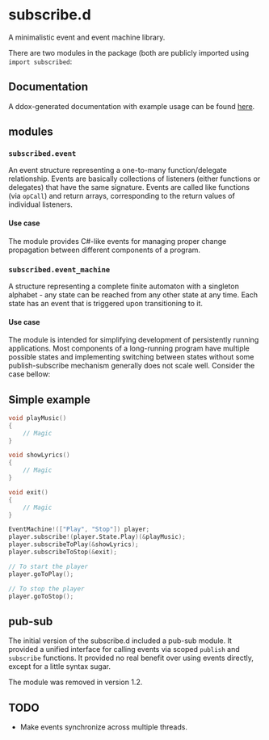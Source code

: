# subscribe.d

A minimalistic event and event machine library.

There are two modules in the package (both are publicly imported using `import subscribed`:

## Documentation

A ddox-generated documentation with example usage can be found [here](http://ivasilev.net/docs/subscribed/index.html).

## modules

### `subscribed.event`

An event structure representing a one-to-many function/delegate relationship. Events are basically collections of listeners (either functions or delegates) that have the same signature. Events are called like functions (via `opCall`) and return arrays, corresponding to the return values of individual listeners.

#### Use case

The module provides C#-like events for managing proper change propagation between different components of a program.

### `subscribed.event_machine`

A structure representing a complete finite automaton with a singleton alphabet - any state can be reached from any other state at any time. Each state has an event that is triggered upon transitioning to it.

#### Use case

The module is intended for simplifying development of persistently running applications. Most components of a long-running program have multiple possible states and implementing switching between states without some publish-subscribe mechanism generally does not scale well. Consider the case bellow:

## Simple example

```d
void playMusic()
{
    // Magic
}

void showLyrics()
{
    // Magic
}

void exit()
{
    // Magic
}

EventMachine!(["Play", "Stop"]) player;
player.subscribe!(player.State.Play)(&playMusic);
player.subscribeToPlay(&showLyrics);
player.subscribeToStop(&exit);

// To start the player
player.goToPlay();

// To stop the player
player.goToStop();
```

## pub-sub

The initial version of the subscribe.d included a pub-sub module. It provided a unified interface for calling events via scoped `publish` and `subscribe` functions. It provided no real benefit over using events directly, except for a little syntax sugar.

The module was removed in version 1.2.

## TODO

* Make events synchronize across multiple threads.
